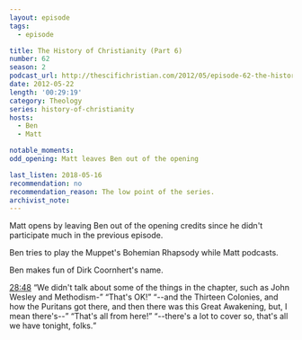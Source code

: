 ```yaml
---
layout: episode
tags:
  - episode

title: The History of Christianity (Part 6)
number: 62
season: 2
podcast_url: http://thescifichristian.com/2012/05/episode-62-the-history-of-christianity-part-6/
date: 2012-05-22
length: '00:29:19'
category: Theology
series: history-of-christianity
hosts:
  - Ben
  - Matt

notable_moments:
odd_opening: Matt leaves Ben out of the opening

last_listen: 2018-05-16
recommendation: no
recommendation_reason: The low point of the series.
archivist_note: 
---
```

Matt opens by leaving Ben out of the opening credits since he didn't participate much in the previous episode. 

Ben tries to play the Muppet's Bohemian Rhapsody while Matt podcasts. 

Ben makes fun of Dirk Coornhert's name. 

<div class="quote">
  <a class="timestamp tag is-medium is-rounded is-primary" href="http://thescifichristian.com/2012/05/episode-62-the-history-of-christianity-part-6/#t=28:48">28:48</a>
  <q class="matt">We didn't talk about some of the things in the chapter, such as John Wesley and Methodism-</q>
  <q class="ben" data-action="*starts playing outro music*">That's OK!</q>
  <q class="matt">--and the Thirteen Colonies, and how the Puritans got there, and then there was this Great Awakening, but, I mean there's--</q>
  <q class="ben">That's all from here!</q>
  <q class="matt">--there's a lot to cover so, that's all we have tonight, folks.</q>
</div>